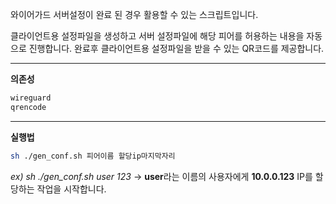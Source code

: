 와이어가드 서버설정이 완료 된 경우 활용할 수 있는 스크립트입니다.

클라이언트용 설정파일을 생성하고 서버 설정파일에 해당 피어를 허용하는 내용을 자동으로 진행합니다.
완료후 클라이언트용 설정파일을 받을 수 있는 QR코드를 제공합니다.

---

**의존성**
```bash
wireguard
qrencode
```

---

**실행법**
```bash
sh ./gen_conf.sh 피어이름 할당ip마지막자리
```

*ex) sh ./gen_conf.sh user 123*  -> **user**라는 이름의 사용자에게 **10.0.0.123** IP를 할당하는 작업을 시작합니다.
